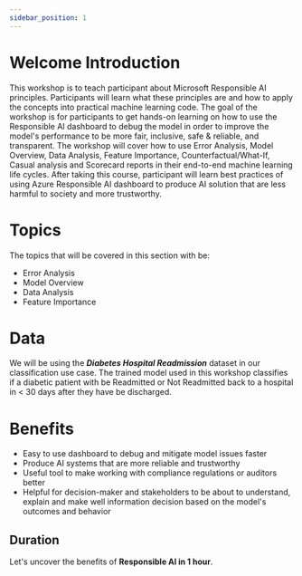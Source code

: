 ```yaml
---
sidebar_position: 1
---
```


# Welcome Introduction

This workshop is to teach participant about Microsoft Responsible AI principles.   Participants will learn what these principles are and how to apply the concepts into practical machine learning code.  The goal of the workshop is for participants to get hands-on learning on how to  use the Responsible AI dashboard to debug the model in order to improve the model's performance to be more fair, inclusive, safe & reliable, and transparent.  The workshop will cover how to use Error Analysis, Model Overview, Data Analysis, Feature Importance,  Counterfactual/What-If, Casual analysis and Scorecard reports in their end-to-end machine learning life cycles.  After taking this course, participant will learn best practices of using Azure Responsible AI dashboard to produce AI solution that are less harmful to society and more trustworthy.

# Topics
The topics that will be covered in this section with be:
* Error Analysis
* Model Overview
* Data Analysis
* Feature Importance

# Data
We will be using the ***Diabetes Hospital Readmission*** dataset in our classification use case.  The trained model used in this workshop classifies if a diabetic patient with be Readmitted or Not Readmitted back to a hospital in < 30 days after they have be discharged.

# Benefits
* Easy to use dashboard to debug and mitigate model issues faster
* Produce AI systems that are more reliable and trustworthy
* Useful tool to make working with compliance regulations or auditors better
* Helpful for decision-maker and stakeholders to be about to understand, explain and make well information decision based on  the model's outcomes and behavior

## Duration
Let's uncover the benefits of  **Responsible AI in 1 hour**.

